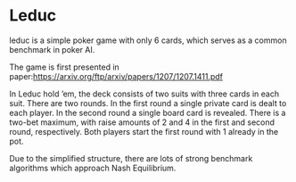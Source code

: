 # Leduc

leduc is a simple poker game with only 6 cards, which serves as a common benchmark in poker AI.

The game is first presented in paper:https://arxiv.org/ftp/arxiv/papers/1207/1207.1411.pdf

In Leduc hold ’em, the deck consists of two suits with three cards in each suit. There are two rounds. In the first round a single private card is dealt to each player. In the second round a single board card is revealed. There is a two-bet maximum, with raise amounts of 2 and 4 in the first and second round, respectively. Both players start the first round with 1 already in the pot.

Due to the simplified structure, there are lots of strong benchmark algorithms which approach Nash Equilibrium.
